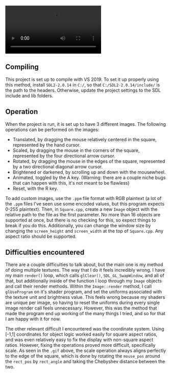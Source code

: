 ![](https://i.imgur.com/VzgdH13.mp4)

## Compiling
This project is set up to compile with VS 2019. To set it up properly using this method, install `SDL2-2.0.14` in `C:/`, so that `C:/SDL2-2.0.14/include/` is the path to the headers. Otherwise, update the project settings to the SDL include and lib folders. 

## Operation
When the project is run, it is set up to have 3 different images. The following operations can be performed on the images:
 - Translated, by dragging the mouse relatively centered in the square, represented by the hand cursor.
 - Scaled, by dragging the mouse in the corners of the square, represented by the four directional arrow cursor.
 - Rotated, by dragging the mouse in the edges of the square, represented by a two directional diagonal arrow cursor.
 - Brightened or darkened, by scrolling up and down with the mousewheel.
 - Animated, toggled by the A key. (Warning: there are a couple niche bugs that can happen with this, it's not meant to be flawless)
 - Reset, with the R key.

To add custom images, use the `.ppm` file format with RGB plaintext (a lot of the `.ppm` files I've seen use some encoded values, but this program expects 0-255 plaintext). Then, in `Square.cpp`, create a new `Image` object with the relative path to the file as the first parameter. No more than 16 objects are supported at once, but there is no checking for this, so expect things to break if you do this. Additionally, you can change the window size by changing the `screen_height` and `screen_width` at the top of `Square.cpp`. Any aspect ratio should be supported.

## Difficulties encountered
There are a couple difficulties to talk about, but the main one is my method of doing multiple textures. The way that I do it feels incredibly wrong. I have my main `render()` loop, which calls `glClear()`, `SDL_GL_SwapWindow`, and all of that, but additionally inside of the function I loop through my `Image` objects and call their render methods. Within the `Image::render` method, I call `glUseProgram` on it's shader program, and set the uniforms associated with the texture unit and brightness value. This feels wrong because my shaders are unique per image, so having to reset the uniforms during every single image render call feels unnecessary. However, this was the method that made the program end up working of the many things I tried, and so for that I am happy with it for now.

The other relevant difficult I encountered was the coordinate system. Using [-1,1] coordinates for object logic worked easily for square aspect ratios, and was even relatively easy to fix the display with non-square aspect ratios. However, fixing the operations proved more difficult, specifically scale. As seen in the `.gif` above, the scale operation always aligns perfectly to the edge of the square, which is done by rotating the `mouse_pos` around the `rect_pos` by `rect_angle` and taking the Chebyshev distance between the two.